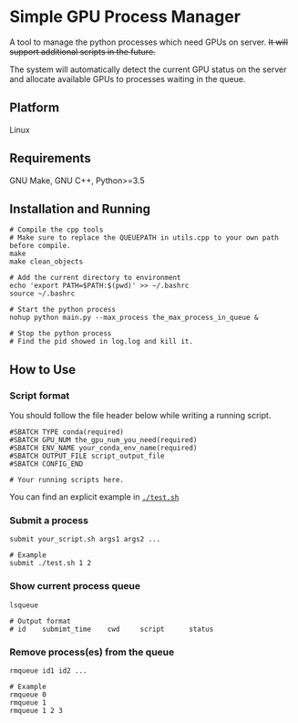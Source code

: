 # Simple GPU Process Manager

A tool to manage the python processes which need GPUs on server. ~~It will support additional scripts in the future.~~

The system will automatically detect the current GPU status on the server and allocate available GPUs to processes waiting in the queue.

## Platform

Linux

## Requirements

GNU Make, GNU C++, Python>=3.5

## Installation and Running

``` shell
# Compile the cpp tools
# Make sure to replace the QUEUEPATH in utils.cpp to your own path before compile. 
make
make clean_objects

# Add the current directory to environment
echo 'export PATH=$PATH:$(pwd)' >> ~/.bashrc
source ~/.bashrc

# Start the python process
nohup python main.py --max_process the_max_process_in_queue &

# Stop the python process
# Find the pid showed in log.log and kill it. 
```

## How to Use

### Script format

You should follow the file header below while writing a running script. 
``` shell
#SBATCH TYPE conda(required)
#SBATCH GPU_NUM the_gpu_num_you_need(required)
#SBATCH ENV_NAME your_conda_env_name(required)
#SBATCH OUTPUT_FILE script_output_file
#SBATCH CONFIG_END

# Your running scripts here. 
```

You can find an explicit example in [`./test.sh`](./test.sh)

### Submit a process
``` shell
submit your_script.sh args1 args2 ...

# Example
submit ./test.sh 1 2
```

### Show current process queue
``` shell
lsqueue

# Output format
# id    submimt_time    cwd     script      status
```

### Remove process(es) from the queue
``` shell
rmqueue id1 id2 ...

# Example
rmqueue 0
rmqueue 1
rmqueue 1 2 3
```